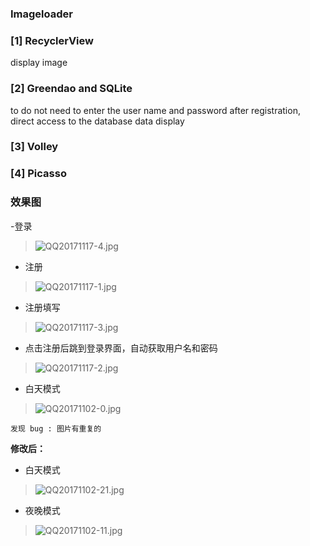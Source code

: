 ### Imageloader
### [1] RecyclerView 
display image
### [2] Greendao and SQLite 
to do not need to enter the user name and password after registration, direct access to the database data display
### [3] Volley
### [4] Picasso

### 效果图
-登录
>![QQ20171117-4.jpg](http://upload-images.jianshu.io/upload_images/2245754-c35a7011a2fc500d.jpg?imageMogr2/auto-orient/strip%7CimageView2/2/w/1240)
- 注册
>![QQ20171117-1.jpg](http://upload-images.jianshu.io/upload_images/2245754-198a3469faad71f1.jpg?imageMogr2/auto-orient/strip%7CimageView2/2/w/1240)

- 注册填写
>![QQ20171117-3.jpg](http://upload-images.jianshu.io/upload_images/2245754-4e709a778a48eae9.jpg?imageMogr2/auto-orient/strip%7CimageView2/2/w/1240)
- 点击注册后跳到登录界面，自动获取用户名和密码
>![QQ20171117-2.jpg](http://upload-images.jianshu.io/upload_images/2245754-63462a7955c85e11.jpg?imageMogr2/auto-orient/strip%7CimageView2/2/w/1240)
- 白天模式
>![QQ20171102-0.jpg](http://upload-images.jianshu.io/upload_images/2245754-479945d73353dcc7.jpg?imageMogr2/auto-orient/strip%7CimageView2/2/w/1240)

```
发现 bug : 图片有重复的
```

**修改后：**
- 白天模式
>![QQ20171102-21.jpg](http://upload-images.jianshu.io/upload_images/2245754-4f0bdfb05789b0f7.jpg?imageMogr2/auto-orient/strip%7CimageView2/2/w/1240)

- 夜晚模式

>![QQ20171102-11.jpg](http://upload-images.jianshu.io/upload_images/2245754-a0ca210d23036ac3.jpg?imageMogr2/auto-orient/strip%7CimageView2/2/w/1240)